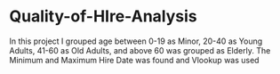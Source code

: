 # Quality-of-HIre-Analysis
In this project I grouped age between 0-19 as Minor, 20-40 as Young Adults, 41-60 as Old Adults, and above 60 was grouped as Elderly. The Minimum and Maximum Hire Date was found and Vlookup was used
